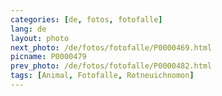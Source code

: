 ```yaml
---
categories: [de, fotos, fotofalle]
lang: de
layout: photo
next_photo: /de/fotos/fotofalle/P0000469.html
picname: P0000479
prev_photo: /de/fotos/fotofalle/P0000482.html
tags: [Animal, Fotofalle, Rotneuichnomon]
---
```

